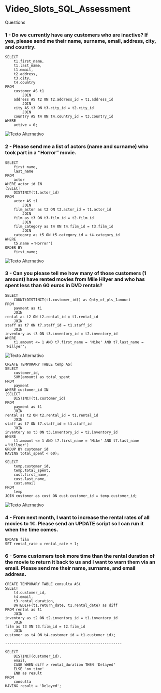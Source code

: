 # Video_Slots_SQL_Assessment

Questions

### 1 -	Do we currently have any customers who are inactive? If yes, please send me their name, surname, email, address, city, and country.
```
SELECT 
    t1.first_name,
    t1.last_name,
    t1.email,
    t2.address,
    t3.city,
    t4.country
FROM
    customer AS t1
        JOIN
    address AS t2 ON t2.address_id = t1.address_id
        JOIN
    city AS t3 ON t3.city_id = t2.city_id
        JOIN
    country AS t4 ON t4.country_id = t3.country_id
WHERE
    active = 0;
```
![Texto Alternativo](https://github.com/yurivlk/Video_Slots_SQL_Assessment/blob/main/Question%201.png?raw=true)

### 2 - Please send me a list of actors (name and surname) who took part in a “Horror” movie.
```
SELECT 
    first_name,
    last_name
FROM 
	actor
WHERE actor_id IN
(SELECT
	DISTINCT(t1.actor_id)
FROM 
	actor AS t1
		JOIN
	film_actor as t2 ON t2.actor_id = t1.actor_id
		JOIN
	film as t3 ON t3.film_id = t2.film_id
		JOIN
	film_category as t4 ON t4.film_id = t3.film_id
		JOIN
	category as t5 ON t5.category_id = t4.category_id
WHERE
	t5.name ='Horror')
ORDER BY
	first_name;
```
![Texto Alternativo](https://github.com/yurivlk/Video_Slots_SQL_Assessment/blob/main/images/Question%202.png?raw=true)

### 3 - Can you please tell me how many of those customers (1 amount) have rented movies from Mile Hilyer and who has spent less than 60 euros in DVD rentals?

```
SELECT
	COUNT(DISTINCT(t1.customer_id)) as Qnty_of_pls_1amount
FROM
	payment as t1
	JOIN 
rental as t2 ON t2.rental_id = t1.rental_id
	JOIN 
staff as t7 ON t7.staff_id = t1.staff_id
	JOIN
inventory as t3 ON t3.inventory_id = t2.inventory_id
WHERE 
	t1.amount <= 1 AND t7.first_name = 'Mike' AND t7.last_name = 'Hillyer';
```
![Texto Alternativo](https://github.com/yurivlk/Video_Slots_SQL_Assessment/blob/main/images/Question%203.png?raw=true)

```
CREATE TEMPORARY TABLE temp AS(
SELECT 
	customer_id,
    SUM(amount) as total_spent
FROM
	payment 
WHERE customer_id IN
(SELECT
	DISTINCT(t1.customer_id)
FROM
	payment as t1
	JOIN 
rental as t2 ON t2.rental_id = t1.rental_id
	JOIN 
staff as t7 ON t7.staff_id = t1.staff_id
	JOIN
inventory as t3 ON t3.inventory_id = t2.inventory_id
WHERE 
	t1.amount <= 1 AND t7.first_name = 'Mike' AND t7.last_name ='Hillyer')
GROUP BY customer_id
HAVING total_spent < 60);

SELECT 
	temp.customer_id,
    temp.total_spent,
    cust.first_name,
    cust.last_name,
    cust.email
FROM
	temp
JOIN customer as cust ON cust.customer_id = temp.customer_id;
```
![Texto Alternativo](https://github.com/yurivlk/Video_Slots_SQL_Assessment/blob/main/images/Question%203b.png?raw=true)

### 4 - From next month, I want to increase the rental rates of all movies to 1€. Please send an UPDATE script so I can run it when the time comes.
```
UPDATE film 
SET rental_rate = rental_rate + 1;
```

### 6 - Some customers took more time than the rental duration of the movie to return it back to us and I want to warn them via an email. Please send me their name, surname, and email address.

```
CREATE TEMPORARY TABLE consulta AS(
SELECT 
    t4.customer_id,
    t4.email,
    t3.rental_duration,
    DATEDIFF(t1.return_date, t1.rental_date) as diff 
FROM rental as t1
	JOIN 
inventory as t2 ON t2.inventory_id = t1.inventory_id
	JOIN 
film as t3 ON t3.film_id = t2.film_id
	JOIN 
customer as t4 ON t4.customer_id = t1.customer_id);

------------------------------------------------------

SELECT 
    DISTINCT(customer_id),
    email,
    CASE WHEN diff > rental_duration THEN 'Delayed'
    ELSE 'on_time'
	END as result
FROM 
	consulta
HAVING result = 'Delayed';
